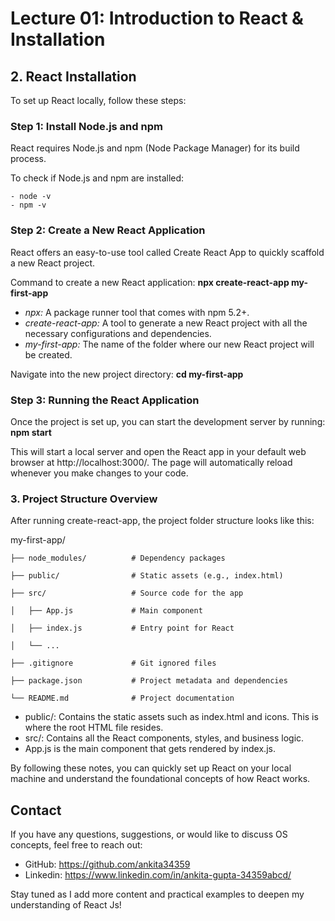 # Lecture 01: Introduction to React & Installation

## 2. React Installation

To set up React locally, follow these steps:

### Step 1: Install Node.js and npm
React requires Node.js and npm (Node Package Manager) for its build process.

To check if Node.js and npm are installed:
```
- node -v
- npm -v
```

### Step 2: Create a New React Application
React offers an easy-to-use tool called Create React App to quickly scaffold a new React project.

Command to create a new React application:
**npx create-react-app my-first-app**

- *npx:* A package runner tool that comes with npm 5.2+.
- *create-react-app:* A tool to generate a new React project with all the necessary configurations and dependencies.
- *my-first-app:* The name of the folder where our new React project will be created.

Navigate into the new project directory:
**cd my-first-app**

### Step 3: Running the React Application

Once the project is set up, you can start the development server by running:
**npm start**

This will start a local server and open the React app in your default web browser at http://localhost:3000/. The page will automatically reload whenever you make changes to your code.

### 3. Project Structure Overview

After running create-react-app, the project folder structure looks like this:

my-first-app/

```
├── node_modules/          # Dependency packages

├── public/                # Static assets (e.g., index.html)

├── src/                   # Source code for the app

│   ├── App.js             # Main component

│   ├── index.js           # Entry point for React

│   └── ...

├── .gitignore             # Git ignored files

├── package.json           # Project metadata and dependencies

└── README.md              # Project documentation

```
- public/: Contains the static assets such as index.html and icons. This is where the root HTML file resides.
- src/: Contains all the React components, styles, and business logic.
- App.js is the main component that gets rendered by index.js.

By following these notes, you can quickly set up React on your local machine and understand the foundational concepts of how React works.

## Contact
If you have any questions, suggestions, or would like to discuss OS concepts, feel free to reach out:

- GitHub: https://github.com/ankita34359
- Linkedin: https://www.linkedin.com/in/ankita-gupta-34359abcd/
  
Stay tuned as I add more content and practical examples to deepen my understanding of React Js! 
